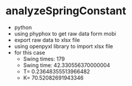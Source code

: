 # analyzeSpringConstant
 - python
 - using phyphox to get raw data form mobi
 - export raw data to xlsx file
 - using openpyxl library to import xlsx file
 - for this case 
    * Swing times: 179
    * Swing time: 42.330556370000004
    * T=  0.23648355513966482
    * K=  70.52082691943346
